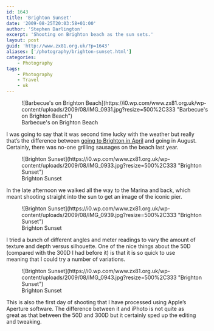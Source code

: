 ```yaml
---
id: 1643
title: 'Brighton Sunset'
date: '2009-08-25T20:03:58+01:00'
author: 'Stephen Darlington'
excerpt: 'Shooting on Brighton beach as the sun sets.'
layout: post
guid: 'http://www.zx81.org.uk/?p=1643'
aliases: ['/photography/brighton-sunset.html']
categories:
    - Photography
tags:
    - Photography
    - Travel
    - uk
---
```


<figure aria-describedby="caption-attachment-1644" class="wp-caption aligncenter" id="attachment_1644" style="width: 500px">![Barbecue's on Brighton Beach](https://i0.wp.com/www.zx81.org.uk/wp-content/uploads/2009/08/IMG_0931.jpg?resize=500%2C333 "Barbecue's on Brighton Beach")<figcaption class="wp-caption-text" id="caption-attachment-1644">Barbecue's on Brighton Beach</figcaption></figure>

I was going to say that it was second time lucky with the weather but really that’s the difference between [going to Brighton in April](/travel/brighton.html) and going in August. Certainly, there was no-one grilling sausages on the beach last year.

<figure aria-describedby="caption-attachment-1645" class="wp-caption aligncenter" id="attachment_1645" style="width: 500px">![Brighton Sunset](https://i0.wp.com/www.zx81.org.uk/wp-content/uploads/2009/08/IMG_0933.jpg?resize=500%2C333 "Brighton Sunset")<figcaption class="wp-caption-text" id="caption-attachment-1645">Brighton Sunset</figcaption></figure>

In the late afternoon we walked all the way to the Marina and back, which meant shooting straight into the sun to get an image of the iconic pier.

<figure aria-describedby="caption-attachment-1646" class="wp-caption aligncenter" id="attachment_1646" style="width: 500px">![Brighton Sunset](https://i0.wp.com/www.zx81.org.uk/wp-content/uploads/2009/08/IMG_0939.jpg?resize=500%2C333 "Brighton Sunset")<figcaption class="wp-caption-text" id="caption-attachment-1646">Brighton Sunset</figcaption></figure>

I tried a bunch of different angles and meter readings to vary the amount of texture and depth versus silhouette. One of the nice things about the 50D (compared with the 300D I had before it) is that it is so quick to use meaning that I could try a number of variations.

<figure aria-describedby="caption-attachment-1647" class="wp-caption aligncenter" id="attachment_1647" style="width: 500px">![Brighton Sunset](https://i0.wp.com/www.zx81.org.uk/wp-content/uploads/2009/08/IMG_0943.jpg?resize=500%2C333 "Brighton Sunset")<figcaption class="wp-caption-text" id="caption-attachment-1647">Brighton Sunset</figcaption></figure>

This is also the first day of shooting that I have processed using Apple’s Aperture software. The difference between it and iPhoto is not quite as great as that between the 50D and 300D but it certainly sped up the editing and tweaking.